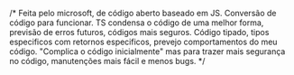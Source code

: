 /* 
Feita pelo microsoft, de código aberto baseado em JS. Conversão de código para funcionar.
TS condensa o código de uma melhor forma, previsão de erros futuros, códigos mais seguros.
Código tipado, tipos especificos com retornos especificos, prevejo comportamentos do meu código.
"Complica o código inicialmente" mas para trazer mais segurança no código, manutenções mais fácil e menos bugs.
*/